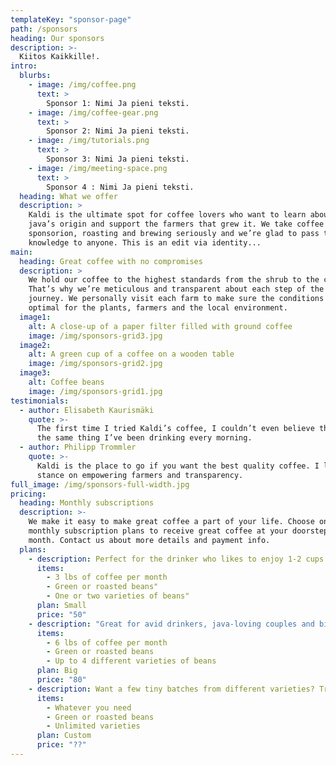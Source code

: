 ```yaml
---
templateKey: "sponsor-page"
path: /sponsors
heading: Our sponsors
description: >-
  Kiitos Kaikkille!.
intro:
  blurbs:
    - image: /img/coffee.png
      text: >
        Sponsor 1: Nimi Ja pieni teksti.
    - image: /img/coffee-gear.png
      text: >
        Sponsor 2: Nimi Ja pieni teksti.
    - image: /img/tutorials.png
      text: >
        Sponsor 3: Nimi Ja pieni teksti.
    - image: /img/meeting-space.png
      text: >
        Sponsor 4 : Nimi Ja pieni teksti.
  heading: What we offer
  description: >
    Kaldi is the ultimate spot for coffee lovers who want to learn about their
    java’s origin and support the farmers that grew it. We take coffee
    sponsorion, roasting and brewing seriously and we’re glad to pass that
    knowledge to anyone. This is an edit via identity...
main:
  heading: Great coffee with no compromises
  description: >
    We hold our coffee to the highest standards from the shrub to the cup.
    That’s why we’re meticulous and transparent about each step of the coffee’s
    journey. We personally visit each farm to make sure the conditions are
    optimal for the plants, farmers and the local environment.
  image1:
    alt: A close-up of a paper filter filled with ground coffee
    image: /img/sponsors-grid3.jpg
  image2:
    alt: A green cup of a coffee on a wooden table
    image: /img/sponsors-grid2.jpg
  image3:
    alt: Coffee beans
    image: /img/sponsors-grid1.jpg
testimonials:
  - author: Elisabeth Kaurismäki
    quote: >-
      The first time I tried Kaldi’s coffee, I couldn’t even believe that was
      the same thing I’ve been drinking every morning.
  - author: Philipp Trommler
    quote: >-
      Kaldi is the place to go if you want the best quality coffee. I love their
      stance on empowering farmers and transparency.
full_image: /img/sponsors-full-width.jpg
pricing:
  heading: Monthly subscriptions
  description: >-
    We make it easy to make great coffee a part of your life. Choose one of our
    monthly subscription plans to receive great coffee at your doorstep each
    month. Contact us about more details and payment info.
  plans:
    - description: Perfect for the drinker who likes to enjoy 1-2 cups per day.
      items:
        - 3 lbs of coffee per month
        - Green or roasted beans"
        - One or two varieties of beans"
      plan: Small
      price: "50"
    - description: "Great for avid drinkers, java-loving couples and bigger crowds"
      items:
        - 6 lbs of coffee per month
        - Green or roasted beans
        - Up to 4 different varieties of beans
      plan: Big
      price: "80"
    - description: Want a few tiny batches from different varieties? Try our custom plan
      items:
        - Whatever you need
        - Green or roasted beans
        - Unlimited varieties
      plan: Custom
      price: "??"
---
```


